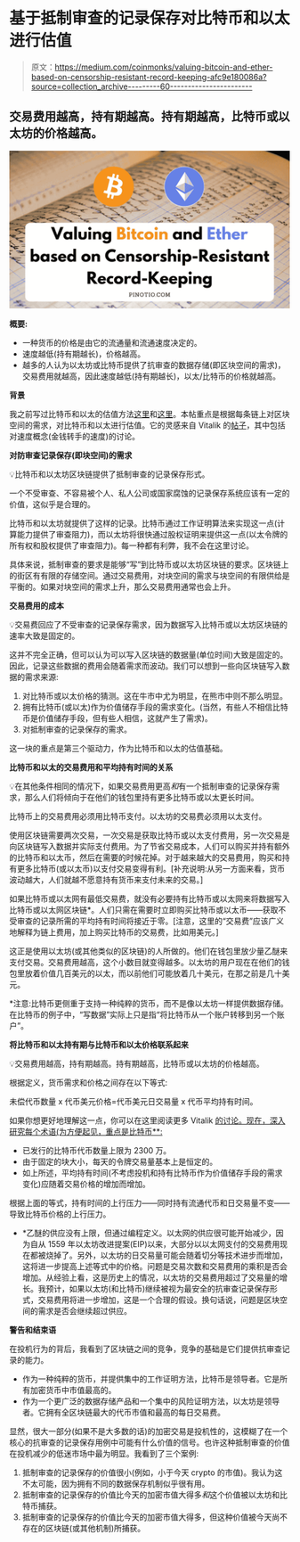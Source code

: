 # 基于抵制审查的记录保存对比特币和以太进行估值

> 原文：<https://medium.com/coinmonks/valuing-bitcoin-and-ether-based-on-censorship-resistant-record-keeping-afc9e180086a?source=collection_archive---------60----------------------->

## 交易费用越高，持有期越高。持有期越高，比特币或以太坊的价格越高。

![](img/41c69e197c4c4846b6c534ec533b2ff5.png)

**概要:**

*   一种货币的价格是由它的流通量和流通速度决定的。
*   速度越低(持有期越长)，价格越高。
*   越多的人认为以太坊或比特币提供了抗审查的数据存储(即区块空间的需求)，交易费用就越高，因此速度越低(持有期越长)，以太/比特币的价格就越高。

**背景**

我之前写过比特币和以太的估值方法[这里](https://pinotio.com/bitcoin-valuation-and-portfolio-allocation/)和[这里](https://pinotio.com/a-valuation-framework-for-bitcoin/)。本帖重点是根据每条链上对区块空间的需求，对比特币和以太进行估值。它的灵感来自 Vitalik 的[帖子](https://vitalik.ca/general/2017/10/17/moe.html)，其中包括对速度概念(金钱转手的速度)的讨论。

**对防审查记录保存(即块空间)的需求**

💡比特币和以太坊区块链提供了抵制审查的记录保存形式。

一个不受审查、不容易被个人、私人公司或国家腐蚀的记录保存系统应该有一定的价值，这似乎是合理的。

比特币和以太坊就提供了这样的记录。比特币通过工作证明算法来实现这一点(计算能力提供了审查阻力)，而以太坊将很快通过股权证明来提供这一点(以太令牌的所有权和股权提供了审查阻力)。每一种都有利弊，我不会在这里讨论。

具体来说，抵制审查的要求是能够“写”到比特币或以太坊区块链的要求。区块链上的街区有有限的存储空间。通过交易费用，对块空间的需求与块空间的有限供给是平衡的。如果对块空间的需求上升，那么交易费用通常也会上升。

**交易费用的成本**

💡交易费回应了不受审查的记录保存需求，因为数据写入比特币或以太坊区块链的速率大致是固定的。

这并不完全正确，但可以认为可以写入区块链的数据量(单位时间)大致是固定的。因此，记录这些数据的费用会随着需求而波动。我们可以想到一些向区块链写入数据的需求来源:

1.  对比特币或以太价格的猜测。这在牛市中尤为明显，在熊市中则不那么明显。
2.  拥有比特币(或以太)作为价值储存手段的需求变化。(当然，有些人不相信比特币是价值储存手段，但有些人相信，这就产生了需求)。
3.  对抵制审查的记录保存的需求。

这一块的重点是第三个驱动力，作为比特币和以太的估值基础。

**比特币和以太的交易费用和平均持有时间的关系**

💡在其他条件相同的情况下，如果交易费用更高*和*有一个抵制审查的记录保存需求，那么人们将倾向于在他们的钱包里持有更多比特币或以太更长时间。

比特币上的交易费用必须用比特币支付。以太坊的交易费必须用以太支付。

使用区块链需要两次交易，一次交易是获取比特币或以太支付费用，另一次交易是向区块链写入数据并实际支付费用。为了节省交易成本，人们可以购买并持有额外的比特币和以太币，然后在需要的时候花掉。对于越来越大的交易费用，购买和持有更多比特币(或以太币)以支付交易变得有利。[补充说明:从另一方面来看，货币波动越大，人们就越不愿意持有货币来支付未来的交易。]

如果比特币或以太网有最低交易费，就没有必要持有比特币或以太网来将数据写入比特币或以太网区块链*。人们只需在需要时立即购买比特币或以太币——获取不受审查的记录所需的平均持有时间将接近于零。[注意，这里的“交易费”应该广义地解释为链上费用，加上购买比特币的交易费，比如用美元。]

这正是使用以太坊(或其他类似的区块链)的人所做的。他们在钱包里放少量乙醚来支付交易。交易费用越高，这个小数目就变得越多。以太坊的用户现在在他们的钱包里放着价值几百美元的以太，而以前他们可能放着几十美元，在那之前是几十美元。

*注意:比特币更侧重于支持一种纯粹的货币，而不是像以太坊一样提供数据存储。在比特币的例子中，“写数据”实际上只是指“将比特币从一个账户转移到另一个账户”。

**将比特币和以太持有期与比特币和以太价格联系起来**

💡交易费用越高，持有期越高。持有期越高，比特币或以太坊的价格越高。

根据定义，货币需求和价格之间存在以下等式:

未偿代币数量 x 代币美元价格=代币美元日交易量 x 代币平均持有时间。

如果你想更好地理解这一点，你可以在这里阅读更多 Vitalik [的讨论。现在，深入研究每个术语(为方便起见，重点是比特币**:](https://vitalik.ca/general/2017/10/17/moe.html)

*   已发行的比特币代币数量上限为 2300 万。
*   由于固定的块大小，每天的令牌交易量基本上是恒定的。
*   如上所述，平均持有时间(不考虑投机和持有比特币作为价值储存手段的需求变化)应随着交易价格的增加而增加。

根据上面的等式，持有时间的上行压力——同时持有流通代币和日交易量不变——导致比特币价格的上行压力。

* *乙醚的供应没有上限，但通过编程定义。以太网的供应很可能开始减少，因为自从 1559 年以太坊改进提案(EIP)以来，大部分以以太网支付的交易费用现在都被烧掉了。另外，以太坊的日交易量可能会随着切分等技术进步而增加，这将进一步提高上述等式中的价格。问题是交易次数和交易费用的乘积是否会增加。从经验上看，这是历史上的情况，以太坊的交易费用超过了交易量的增长。我预计，如果以太坊(和比特币)继续被视为最安全的抗审查记录保存形式，交易费用将进一步增加，这是一个合理的假设。换句话说，问题是区块空间的需求是否会继续超过供应。

**警告和结束语**

在投机行为的背后，我看到了区块链之间的竞争，竞争的基础是它们提供抗审查记录的能力。

*   作为一种纯粹的货币，并提供集中的工作证明方法，比特币是领导者。它是所有加密货币中市值最高的。
*   作为一个更广泛的数据存储产品和一个集中的风险证明方法，以太坊是领导者。它拥有全区块链最大的代币市值和最高的每日交易费。

显然，很大一部分(如果不是大多数的话)的加密交易是投机性的，这模糊了在一个核心的抗审查的记录保存用例中可能有什么价值的信号。也许这种抵制审查的价值在投机减少的低迷市场中最为明显。我看到了三个案例:

1.  抵制审查的记录保存的价值很小(例如，小于今天 crypto 的市值)。我认为这不太可能，因为拥有不同的数据保存机制似乎很有用。
2.  抵制审查的记录保存的价值比今天的加密市值大得多*和*这个价值被以太坊和比特币捕获。
3.  抵制审查的记录保存的价值比今天的加密市值大得多，但这种价值被今天尚不存在的区块链(或其他机制)所捕获。